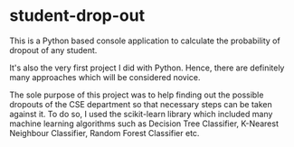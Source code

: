 # student-drop-out

This is a Python based console application to calculate the probability of dropout of any student.

It's also the very first project I did with Python. Hence, there are definitely many approaches which will be considered novice.

The sole purpose of this project was to help finding out the possible dropouts of the CSE department so that necessary steps can be taken against it. To do so, I used the scikit-learn library which included many machine learning algorithms such as Decision Tree Classifier, K-Nearest Neighbour Classifier, Random Forest Classifier etc.

